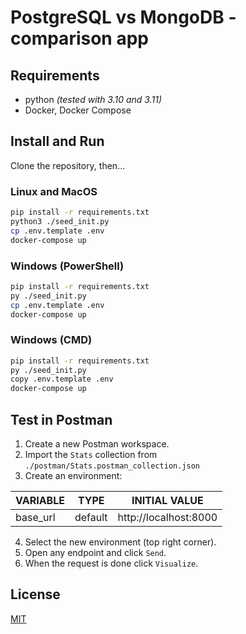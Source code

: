 # PostgreSQL vs MongoDB - comparison app

## Requirements

- python _(tested with 3.10 and 3.11)_
- Docker, Docker Compose

## Install and Run

Clone the repository, then...

### Linux and MacOS

```bash
pip install -r requirements.txt
python3 ./seed_init.py
cp .env.template .env
docker-compose up
```

### Windows (PowerShell)

```bash
pip install -r requirements.txt
py ./seed_init.py
cp .env.template .env
docker-compose up
```

### Windows (CMD)

```bash
pip install -r requirements.txt
py ./seed_init.py
copy .env.template .env
docker-compose up
```

## Test in Postman

1. Create a new Postman workspace.
2. Import the `Stats` collection from `./postman/Stats.postman_collection.json`
3. Create an environment:

| VARIABLE | TYPE    | INITIAL VALUE         |
|----------|---------|-----------------------|
| base_url | default | http://localhost:8000 |

4. Select the new environment (top right corner).
5. Open any endpoint and click `Send`.
6. When the request is done click `Visualize`.

## License

[MIT](https://choosealicense.com/licenses/mit/)
